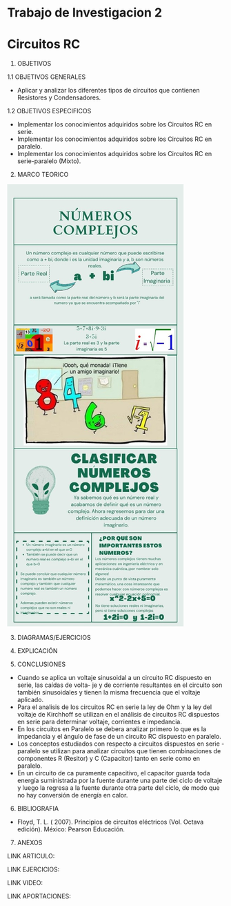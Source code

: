# Trabajo de Investigacion 2
# Circuitos RC

1. OBJETIVOS

1.1 OBJETIVOS GENERALES

* Aplicar y analizar los diferentes tipos de circuitos que contienen Resistores y Condensadores.

1.2 OBJETIVOS ESPECIFICOS

* Implementar los conocimientos adquiridos sobre los Circuitos RC en serie. 
* Implementar los conocimientos adquiridos sobre los Circuitos RC en paralelo. 
* Implementar los conocimientos adquiridos sobre los Circuitos RC en serie-paralelo (Mixto). 

2. MARCO TEORICO

![](https://github.com/JosueCamp2020/Trabajo-de-Investigacion-2/blob/main/Imagenes/Numeros%20Complejos.jpeg)

3. DIAGRAMAS/EJERCICIOS

4. EXPLICACIÓN

5. CONCLUSIONES

* Cuando se aplica un voltaje sinusoidal a un circuito RC dispuesto en serie, las caídas de volta- je y de corriente resultantes en el circuito son también sinusoidales y tienen la misma frecuencia que el voltaje aplicado.
* Para el analisis de los circuitos RC en serie la ley de Ohm y la ley del voltaje de Kirchhoff se utilizan en el análisis de circuitos RC dispuestos en serie para determinar voltaje, corrientes e impedancia.
* En los circuitos en Paralelo se debera analizar primero lo que es la impedancia y el ángulo de fase de un circuito RC dispuesto en paralelo.
* Los conceptos estudiados con respecto a circuitos dispuestos en serie - paralelo se utilizan para analizar circuitos que tienen combinaciones de componentes R (Resitor) y C (Capacitor) tanto en serie como en paralelo.
* En un circuito de ca puramente capacitivo, el capacitor guarda toda energía suministrada por la fuente durante una parte del ciclo de voltaje y luego la regresa a la fuente durante otra parte del ciclo, de modo que no hay conversión de energía en calor.

6. BIBLIOGRAFIA

* Floyd, T. L. ( 2007). Principios de circuitos eléctricos (Vol. Octava edición). México: Pearson Educación.

7. ANEXOS

LINK ARTICULO:

LINK EJERCICIOS:

LINK VIDEO:

LINK APORTACIONES:
